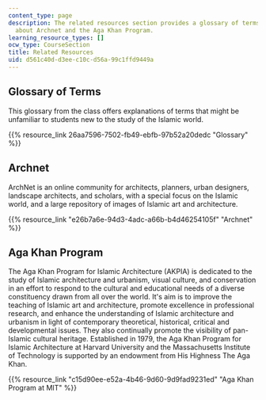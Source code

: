 ```yaml
---
content_type: page
description: The related resources section provides a glossary of terms and information
  about Archnet and the Aga Khan Program.
learning_resource_types: []
ocw_type: CourseSection
title: Related Resources
uid: d561c40d-d3ee-c10c-d56a-99c1ffd9449a
---
```


Glossary of Terms
-----------------

This glossary from the class offers explanations of terms that might be unfamiliar to students new to the study of the Islamic world.

{{% resource_link 26aa7596-7502-fb49-ebfb-97b52a20dedc "Glossary" %}}

Archnet
-------

ArchNet is an online community for architects, planners, urban designers, landscape architects, and scholars, with a special focus on the Islamic world, and a large repository of images of Islamic art and architecture.

{{% resource_link "e26b7a6e-94d3-4adc-a66b-b4d46254105f" "Archnet" %}}

Aga Khan Program
----------------

The Aga Khan Program for Islamic Architecture (AKPIA) is dedicated to the study of Islamic architecture and urbanism, visual culture, and conservation in an effort to respond to the cultural and educational needs of a diverse constituency drawn from all over the world. It's aim is to improve the teaching of Islamic art and architecture, promote excellence in professional research, and enhance the understanding of Islamic architecture and urbanism in light of contemporary theoretical, historical, critical and developmental issues. They also continually promote the visibility of pan-Islamic cultural heritage. Established in 1979, the Aga Khan Program for Islamic Architecture at Harvard University and the Massachusetts Institute of Technology is supported by an endowment from His Highness The Aga Khan.

{{% resource_link "c15d90ee-e52a-4b46-9d60-9d9fad9231ed" "Aga Khan Program at MIT" %}}
